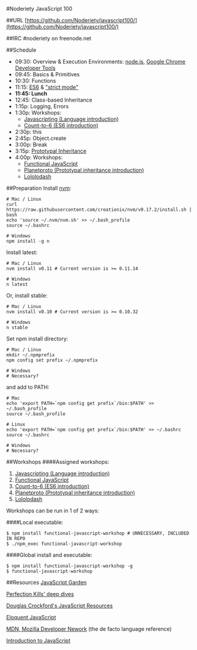 #Noderiety JavaScript 100

##URL
[https://github.com/Noderiety/javascript100/](https://github.com/Noderiety/javascript100/)

##IRC
\#noderiety on freenode.net

##Schedule

<!--- Full Day
* 5:30p: Overview & Execution Environments: [node.js](http://nodejs.org/), [Google Chrome Developer Tools](https://developers.google.com/chrome-developer-tools/)
* 5:45p: Basics & Primitives
* 6:15p: Functions
* 7:15p: this
* 7:30p: Object.create
* 8:00p: [Prototypal Inheritance](http://www.slideshare.net/Dmitry.Baranovskiy/demystifying-prototypes-6183470)
* 8:50p: Logging, Errors
* 9:00p: [ES6](https://github.com/google/traceur-compiler/wiki/LanguageFeatures) & ["strict mode"](https://developer.mozilla.org/en-US/docs/Web/JavaScript/Reference/Functions_and_function_scope/Strict_mode)
* 09:30: Workshops:
  * [Javascripting (Language introduction)](https://github.com/sethvincent/javascripting)
  * [Functional JavaScript](https://github.com/timoxley/functional-javascript-workshop)
  * [Count-to-6 (ES6 introduction)](https://github.com/domenic/count-to-6)
  * [Planetproto (Prototypal inheritance introduction)](https://github.com/sporto/planetproto)
  * [Lololodash](https://github.com/mdunisch/lololodash) 
-->

* 09:30: Overview & Execution Environments: [node.js](http://nodejs.org/), [Google Chrome Developer Tools](https://developers.google.com/chrome-developer-tools/)
* 09:45: Basics & Primitives
* 10:30: Functions
* 11:15: [ES6](https://github.com/google/traceur-compiler/wiki/LanguageFeatures) & ["strict mode"](https://developer.mozilla.org/en-US/docs/Web/JavaScript/Reference/Functions_and_function_scope/Strict_mode)
* **11:45: Lunch**
* 12:45: Class-based Inheritance
* 1:15p: Logging, Errors
* 1:30p: Workshops:
  * [Javascripting (Language introduction)](https://github.com/sethvincent/javascripting)
  * [Count-to-6 (ES6 introduction)](https://github.com/domenic/count-to-6)
* 2:30p: this
* 2:45p: Object.create
* 3:00p: Break
* 3:15p: [Prototypal Inheritance](http://www.slideshare.net/Dmitry.Baranovskiy/demystifying-prototypes-6183470)
* 4:00p: Workshops:
  * [Functional JavaScript](https://github.com/timoxley/functional-javascript-workshop)
  * [Planetproto (Prototypal inheritance introduction)](https://github.com/sporto/planetproto)
  * [Lololodash](https://github.com/mdunisch/lololodash) 


##Preparation
Install [nvm](https://github.com/creationix/nvm):

```
# Mac / Linux
curl https://raw.githubusercontent.com/creationix/nvm/v0.17.2/install.sh | bash
echo 'source ~/.nvm/nvm.sh' >> ~/.bash_profile
source ~/.bashrc

# Windows
npm install -g n
```

Install latest:

```
# Mac / Linux
nvm install v0.11 # Current version is >= 0.11.14

# Windows
n latest
```

Or, install stable:

```
# Mac / Linux
nvm install v0.10 # Current version is >= 0.10.32

# Windows
n stable
```

Set npm install directory:

```
# Mac / Linux
mkdir ~/.npmprefix
npm config set prefix ~/.npmprefix

# Windows
# Necessary?
```

and add to PATH:

```
# Mac
echo 'export PATH=`npm config get prefix`/bin:$PATH' >> ~/.bash_profile
source ~/.bash_profile

# Linux
echo 'export PATH=`npm config get prefix`/bin:$PATH' >> ~/.bashrc
source ~/.bashrc

# Windows
# Necessary?
```

##Workshops
####Assigned workshops:
1. [Javascripting (Language introduction)](https://github.com/sethvincent/javascripting)
1. [Functional JavaScript](https://github.com/timoxley/functional-javascript-workshop)
1. [Count-to-6 (ES6 introduction)](https://github.com/domenic/count-to-6)
1. [Planetproto (Prototypal inheritance introduction)](https://github.com/sporto/planetproto)
1. [Lololodash](https://github.com/mdunisch/lololodash)

Workshops can be run in 1 of 2 ways:

####Local executable:
```
$ npm install functional-javascript-workshop # UNNECESSARY, INCLUDED IN REPO
$ ./npm_exec functional-javascript-workshop
```
####Global install and executable:
```
$ npm install functional-javascript-workshop -g
$ functional-javascript-workshop
```

##Resources
[JavaScript Garden](http://bonsaiden.github.io/JavaScript-Garden/)

[Perfection Kills' deep dives](http://perfectionkills.com/)

[Douglas Crockford's JavaScript Resources](http://javascript.crockford.com/)

[Eloquent JavaScript](http://eloquentjavascript.net/contents.html)

[MDN, Mozilla Developer Nework](https://developer.mozilla.org/en-US/docs/Web/JavaScript) (the de facto language reference)

[Introduction to JavaScript](http://adamonio.us/wexcode/66/introduction-to-javascript/)
